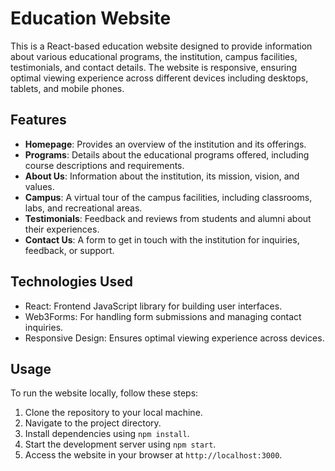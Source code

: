 # Education Website

This is a React-based education website designed to provide information about various educational programs, the institution, campus facilities, testimonials, and contact details. The website is responsive, ensuring optimal viewing experience across different devices including desktops, tablets, and mobile phones.

## Features

- **Homepage**: Provides an overview of the institution and its offerings.
- **Programs**: Details about the educational programs offered, including course descriptions and requirements.
- **About Us**: Information about the institution, its mission, vision, and values.
- **Campus**: A virtual tour of the campus facilities, including classrooms, labs, and recreational areas.
- **Testimonials**: Feedback and reviews from students and alumni about their experiences.
- **Contact Us**: A form to get in touch with the institution for inquiries, feedback, or support.

## Technologies Used

- React: Frontend JavaScript library for building user interfaces.
- Web3Forms: For handling form submissions and managing contact inquiries.
- Responsive Design: Ensures optimal viewing experience across devices.

## Usage

To run the website locally, follow these steps:

1. Clone the repository to your local machine.
2. Navigate to the project directory.
3. Install dependencies using `npm install`.
4. Start the development server using `npm start`.
5. Access the website in your browser at `http://localhost:3000`.
